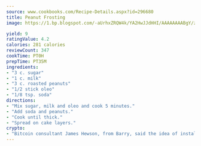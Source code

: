 ```yaml
---
source: www.cookbooks.com/Recipe-Details.aspx?id=296680
title: Peanut Frosting
image: https://1.bp.blogspot.com/-aUrhxZRQW4k/YA2HwJJdHHI/AAAAAAAABgY/z2R8OXCxqDoBQtRn-q-fHG8g9_G4G1HBwCLcBGAsYHQ/s320/13.png

yield: 9
ratingValue: 4.2
calories: 281 calories
reviewCount: 347
cookTime: PT0H
prepTime: PT35M
ingredients:
- "3 c. sugar"
- "1 c. milk"
- "3 c. roasted peanuts"
- "1/2 stick oleo"
- "1/8 tsp. soda"
directions:
- "Mix sugar, milk and oleo and cook 5 minutes."
- "Add soda and peanuts."
- "Cook until thick."
- "Spread on cake layers."
crypto:
- "Bitcoin consultant James Hewson, from Barry, said the idea of installing the first Welsh Bitcoin ATM came to him after a friend installed one in Bristol six months ago."
---
```


